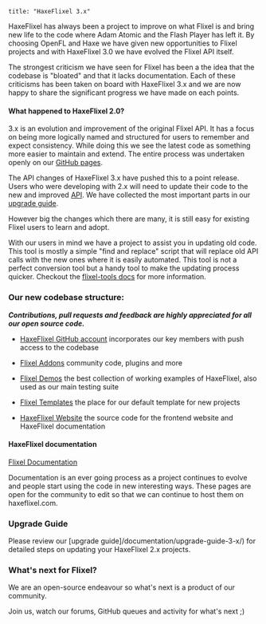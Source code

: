 ```
title: "HaxeFlixel 3.x"
```

HaxeFlixel has always been a project to improve on what Flixel is and bring new life to the code where
Adam Atomic and the Flash Player has left it. By choosing OpenFL and Haxe we have given new opportunities
to Flixel projects and with HaxeFlixel 3.0 we have evolved the Flixel API itself.

The strongest criticism we have seen for Flixel has been a the idea that the codebase is "bloated" and that it lacks documentation. Each of these criticisms has been taken on board with HaxeFlixel 3.x and we are now happy to share the significant progress we have made on each points.

#### What happened to HaxeFlixel 2.0?

3.x is an evolution and improvement of the original Flixel API. It has a focus on being more logically named and structured for users to remember and expect consistency. While doing this we see the latest code as something more easier to maintain and extend. The entire process was undertaken openly on our [GitHub pages](http://www.github.com/haxeflixel). 

The API changes of HaxeFlixel 3.x have pushed this to a point release. Users who were developing with 2.x will need to update their code to the new and improved [API](http://api.haxeflixel.com/). We have collected the most important parts in our [upgrade guide](https://haxeflixel.com/documentation/upgrade-guide-3-x/).

However big the changes which there are many, it is still easy for existing Flixel users to learn and adopt.

With our users in mind we have a project to assist you in updating old code. This tool is mostly a simple "find and replace" script that will replace old API calls with the new ones where it is easily automated. This tool is not a perfect conversion tool but a handy tool to make the updating process quicker. Checkout the [flixel-tools docs](/documentation/flixel-tools) for more information.

### Our new codebase structure:

***Contributions, pull requests and feedback are highly appreciated for all our open source code.***

* [HaxeFlixel GitHub account](https://github.com/haxeflixel) incorporates our key members with push access
to the codebase

* [Flixel Addons](https://github.com/haxeflixel/flixel-addons) community code, plugins and more

* [Flixel Demos](https://github.com/haxeflixel/flixel-demos) the best collection of working examples of HaxeFlixel, also used as our main testing suite

* [Flixel Templates](https://github.com/haxeflixel/flixel-templates) the place for our default template for new projects

* [HaxeFlixel Website](https://github.com/haxeflixel/haxeflixel.com) the source code for the frontend website and HaxeFlixel documentation

#### HaxeFlixel documentation

[Flixel Documentation](https://github.com/HaxeFlixel/flixel-docs)

Documentation is an ever going process as a project continues to evolve and people start using the code in new interesting ways. These pages are open for the community to edit so that we can continue to host them on haxeflixel.com.

### Upgrade Guide

Please review our [upgrade guide]/documentation/upgrade-guide-3-x/) for detailed steps on updating your HaxeFlixel 2.x projects.

### What's next for Flixel?

We are an open-source endeavour so what's next is a product of our community.

Join us, watch our forums, GitHub queues and activity for what's next ;)
